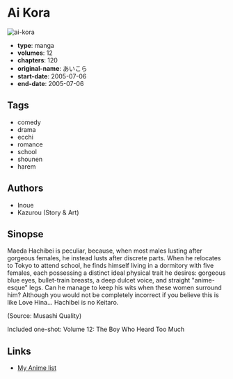 # Ai Kora

![ai-kora](https://cdn.myanimelist.net/images/manga/2/60629.jpg)

-   **type**: manga
-   **volumes**: 12
-   **chapters**: 120
-   **original-name**: あいこら
-   **start-date**: 2005-07-06
-   **end-date**: 2005-07-06

## Tags

-   comedy
-   drama
-   ecchi
-   romance
-   school
-   shounen
-   harem

## Authors

-   Inoue
-   Kazurou (Story & Art)

## Sinopse

Maeda Hachibei is peculiar, because, when most males lusting after gorgeous females, he instead lusts after discrete parts. When he relocates to Tokyo to attend school, he finds himself living in a dormitory with five females, each possessing a distinct ideal physical trait he desires: gorgeous blue eyes, bullet-train breasts, a deep dulcet voice, and straight "anime-esque" legs. Can he manage to keep his wits when these women surround him? Although you would not be completely incorrect if you believe this is like Love Hina… Hachibei is no Keitaro.

(Source: Musashi Quality)

Included one-shot:
Volume 12: The Boy Who Heard Too Much

## Links

-   [My Anime list](https://myanimelist.net/manga/615/Ai_Kora)
